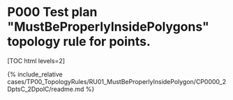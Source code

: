 # P000 Test plan "MustBeProperlyInsidePolygons" topology rule for points.

[TOC html levels=2]

{% include_relative cases/TP00_TopologyRules/RU01_MustBeProperlyInsidePolygon/CP0000_2DptsC_2DpolC/readme.md %}
